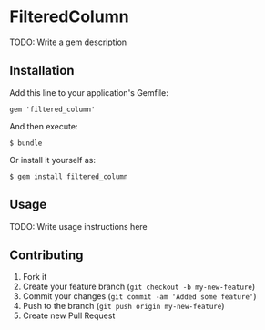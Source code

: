 # FilteredColumn

TODO: Write a gem description

## Installation

Add this line to your application's Gemfile:

    gem 'filtered_column'

And then execute:

    $ bundle

Or install it yourself as:

    $ gem install filtered_column

## Usage

TODO: Write usage instructions here

## Contributing

1. Fork it
2. Create your feature branch (`git checkout -b my-new-feature`)
3. Commit your changes (`git commit -am 'Added some feature'`)
4. Push to the branch (`git push origin my-new-feature`)
5. Create new Pull Request

